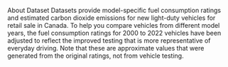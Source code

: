 About Dataset
Datasets provide model-specific fuel consumption ratings and estimated carbon dioxide emissions for new light-duty vehicles for retail sale in Canada.
To help you compare vehicles from different model years, the fuel consumption ratings for 2000 to 2022 vehicles have been adjusted to reflect the improved testing that is more representative of everyday driving. Note that these are approximate values that were generated from the original ratings, not from vehicle testing.

